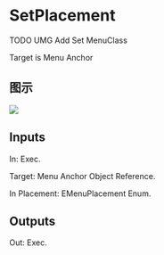 # SetPlacement

TODO UMG Add Set MenuClass

Target is Menu Anchor

## 图示

![]($-20221218-20030422.png)

## Inputs

In: Exec.

Target: Menu Anchor Object Reference.

In Placement: EMenuPlacement Enum.  

## Outputs

Out: Exec.

